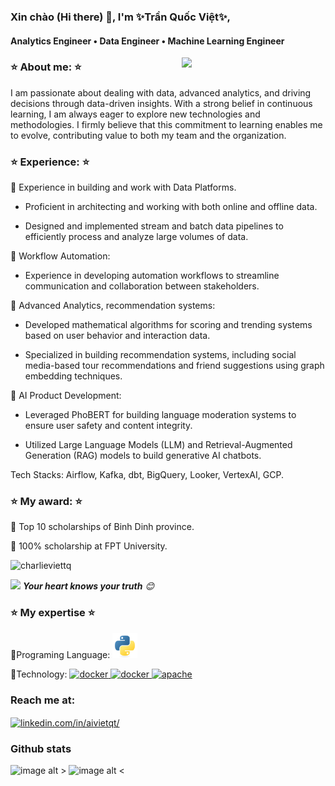 ### Xin chào (Hi there) 👋, I'm ✨Trần Quốc Việt✨, 
#### Analytics Engineer • Data Engineer • Machine Learning Engineer


<img align='right' src="https://media.giphy.com/media/M9gbBd9nbDrOTu1Mqx/giphy.gif" width="230">

<h3 align="left"><b>⭐️ About me: ⭐️ </b></h3>
I am passionate about dealing with data, advanced analytics, and driving decisions through data-driven insights. With a strong belief in continuous learning, I am always eager to explore new technologies and methodologies. I firmly believe that this commitment to learning enables me to evolve, contributing value to both my team and the organization.

<h3 align="left"><b>⭐️ Experience: ⭐️ </b></h3>
🔶 Experience in building and work with Data Platforms.

 - Proficient in architecting and working with both online and offline data.
   
 - Designed and implemented stream and batch data pipelines to efficiently process and analyze large volumes of data.

🔶  Workflow Automation:

 - Experience in developing automation workflows to streamline communication and collaboration between stakeholders.

🔶 Advanced Analytics, recommendation systems:

 - Developed mathematical algorithms for scoring and trending systems based on user behavior and interaction data.
 
 - Specialized in building recommendation systems, including social media-based tour recommendations and friend suggestions using graph embedding techniques.
   
🔶 AI Product Development:

 - Leveraged PhoBERT for building language moderation systems to ensure user safety and content integrity.
  
 - Utilized Large Language Models (LLM) and Retrieval-Augmented Generation (RAG) models to build generative AI chatbots.

Tech Stacks: Airflow, Kafka, dbt, BigQuery, Looker, VertexAI, GCP.
<h3 align="left"><b>⭐️ My award: ⭐️ </b></h3>
🔶 Top 10 scholarships of Binh Dinh province.

🔶 100% scholarship at FPT University.

[//]: # (- ⚡ Fun fact: I am a hardcore casual gamer too 🎮 [SteamID]&#40;https://steamcommunity.com/id/Asher_13th&#41;)

<p align="left"> <img src="https://komarev.com/ghpvc/?username=charlieviettq&label=Profile%20views&color=0e75b6&style=flat-square" alt="charlieviettq" /> </p>

<img src="https://media.giphy.com/media/LnQjpWaON8nhr21vNW/giphy.gif" width="60"> <em><b> Your heart knows your truth</b> 😊</em>

<h3 align="left"><b>⭐️ My expertise ⭐️ </b></h3>

<p align="left"> 
🔶Programing Language: 
<a href="https://www.python.org" target="_blank"> <img src="https://raw.githubusercontent.com/devicons/devicon/master/icons/python/python-original.svg" alt="python" width="40" height="40"/> </a>

🔶Technology: 
<a href="https://kafka.apache.org/" target="_blank"> <img src="https://i0.wp.com/saixiii.com/wp-content/uploads/2017/04/kafka-logo-wide.png?ssl=1" alt="docker" width="80" height="40"/> </a>
<a href="https://airflow.apache.org/" target="_blank"> <img src="[https://aptitive.com/wp-content/uploads/2019/10/Apache-Airflow.png](https://media.licdn.com/dms/image/C4E12AQFol46eeOw7tw/article-cover_image-shrink_720_1280/0/1609364911502?e=2147483647&v=beta&t=ZgXkoBUEId02HiRhQBByUb7ZpZQffw0NxKC1ycv06JA)" alt="docker" width="160" height="40"/> </a>
<a href="https://www.mongodb.com/" target="_blank"> <img src="https://www.ecured.cu/images/thumb/f/fa/Logo-mongodb.png/1200px-Logo-mongodb.png" alt="apache" width="100" height="40"/> </a>

[//]: # (<a href="https://git-scm.com/" target="_blank"> <img src="https://www.vectorlogo.zone/logos/git-scm/git-scm-icon.svg" alt="git" width="40" height="40"/> </a>  )

[//]: # (🔶RDBMS: )
[//]: # (<a href="https://www.mysql.com/" target="_blank"> <img src="https://raw.githubusercontent.com/devicons/devicon/master/icons/mysql/mysql-original-wordmark.svg" alt="mysql" width="40" height="40"/> </a> )

[//]: # (🔶Visualization: )

[//]: # (<a href="https://superset.apache.org/" target="_blank"> <img src="https://www.freney.com/images/supersetcolor.png" alt="superset" width="40" height="40"/> </a>)

[//]: # (<a href="https://powerbi.microsoft.com/en-us/" target="_blank"> <img src="https://www.svgrepo.com/show/306593/powerbi.svg" alt="powerbi" width="40" height="40"/> </a> )
[//]: # (<a href="https://www.tableau.com/" target="_blank"> <img src="https://www.svgrepo.com/show/306830/tableau.svg" alt="tableau" width="40" height="40"/> </a> )

 </p>

<h3 align="left">Reach me at:</h3>
<p align="left">
<a href="https://www.linkedin.com/in/aivietqt/" target="blank"><img align="center" src="https://cdn.jsdelivr.net/npm/simple-icons@3.0.1/icons/linkedin.svg" alt="linkedin.com/in/aivietqt/" height="30" width="40" /></a>


<h3 align="left">Github stats</h3>

![image alt >](https://github-readme-stats.vercel.app/api/top-langs/?username=charlieviettq&theme=tokyonight&count_private=true)
![image alt <](https://github-readme-stats.vercel.app/api/?username=charlieviettq&theme=tokyonight&count_private=true)


[//]: # (<h3 align="left">Profile Trophies</h3>)

[//]: # ([![trophy]&#40;https://github-profile-trophy.vercel.app/?username=KoiDev13&#41;]&#40;https://github.com/KoiDev13/github-profile-trophy&#41;/)
